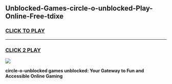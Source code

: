 
## Unblocked-Games-circle-o-unblocked-Play-Online-Free-tdixe
<h3>
<a href="https://premium76.site?title=circle-o-unblocked&ref=26A">CLICK TO PLAY</a></h3>
<hr>

<h3>
<a href="https://premium76.site?title=circle-o-unblocked&ref=26A">CLICK 2 PLAY</a>
  
</h3>

<a href="https://premium76.site?title=circle-o-unblocked&ref=26A"><img src="https://clearcache.store/games.png"></a>


**circle-o-unblocked games unblocked: Your Gateway to Fun and Accessible Online Gaming**
